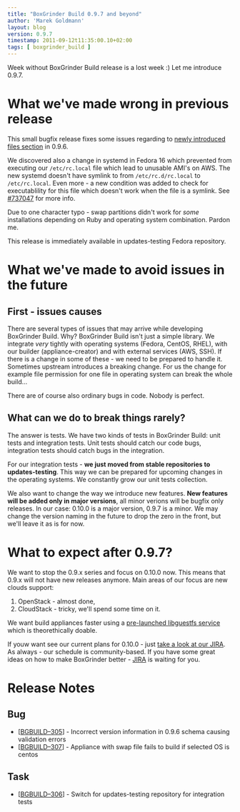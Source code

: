 ```yaml
---
title: "BoxGrinder Build 0.9.7 and beyond"
author: 'Marek Goldmann'
layout: blog
version: 0.9.7
timestamp: 2011-09-12t11:35:00.10+02:00
tags: [ boxgrinder_build ]
---
```


Week without BoxGrinder Build release is a lost week :) Let me introduce 0.9.7.

# What we've made wrong in previous release

This small bugfix release fixes some issues regarding to [newly introduced files section](/blog/2011/09/02/boxgrinder-build-0-9-6-with-files-support-is-out/) in 0.9.6.

We discovered also a change in systemd in Fedora 16 which prevented from executing our `/etc/rc.local` file which lead to unusable AMI's on AWS. The new systemd doesn't have symlink to from `/etc/rc.d/rc.local` to `/etc/rc.local`. Even more - a new condition was added to check for executablility for this file which doesn't work when the file is a symlink. See [#737047](https://bugzilla.redhat.com/show_bug.cgi?id=737047) for more info.

Due to one character typo - swap partitions didn't work for _some_ installations depending on Ruby and operating system combination. Pardon me.

This release is immediately available in updates-testing Fedora repository.

# What we've made to avoid issues in the future

## First - issues causes

There are several types of issues that may arrive while developing BoxGrinder Build. Why? BoxGrinder Build isn't just a simple library. We integrate _very_ tightly with operating systems (Fedora, CentOS, RHEL), with our builder (appliance-creator) and with external services (AWS, SSH). If there is a change in some of these - we need to be prepared to handle it. Sometimes upstream introduces a breaking change. For us the change for example file permission for one file in operating system can break the whole build...

There are of course also ordinary bugs in code. Nobody is perfect.

## What can we do to break things rarely?

The answer is tests. We have two kinds of tests in BoxGrinder Build: unit tests and integration tests. Unit tests should catch our code bugs, integration tests should catch bugs in the integration.

For our integration tests - **we just moved from stable repositories to updates-testing**. This way we can be prepared for upcoming changes in the operating systems. We constantly grow our unit tests collection.

We also want to change the way we introduce new features. **New features will be added only in major versions**, all minor verions will be bugfix only releases. In our case: 0.10.0 is a major version, 0.9.7 is a minor. We may change the version naming in the future to drop the zero in the front, but we'll leave it as is for now.

# What to expect after 0.9.7?

We want to stop the 0.9.x series and focus on 0.10.0 now. This means that 0.9.x will not have new releases anymore. Main areas of our focus are new clouds support:

1. OpenStack - almost done,
2. CloudStack - tricky, we'll spend some time on it.

We want build appliances faster using a [pre-launched libguestfs service](https://issues.jboss.org/browse/BGBUILD-287) which is theorethically doable.

If youw want see our current plans for 0.10.0 - just [take a look at our JIRA](https://issues.jboss.org/browse/BGBUILD/fixforversion/12315923). As always - our schedule is community-based. If you have some great ideas on how to make BoxGrinder better - [JIRA](https://issues.jboss.org/browse/BGBUILD) is waiting for you.

# Release Notes

## Bug
* [[BGBUILD–305][]] - Incorrect version information in 0.9.6 schema causing validation errors
* [[BGBUILD–307][]] - Appliance with swap file fails to build if selected OS is centos

## Task
* [[BGBUILD–306][]] - Switch for updates-testing repository for integration tests

[BGBUILD–305]: https://issues.jboss.org/browse/BGBUILD-305
[BGBUILD–307]: https://issues.jboss.org/browse/BGBUILD-307
[BGBUILD–306]: https://issues.jboss.org/browse/BGBUILD-306

